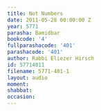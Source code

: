```yaml
---
title: Not Numbers
date: 2011-05-28 00:00:00 Z
year: 5771
parasha: Bamidbar
bookcode: '4'
fullparashacode: '401'
parashacode: '401'
author: Rabbi Eliezer Hirsch
id: 57714011
filename: 5771-401-1
layout: audio
moment: 
shabbat: 
occasion: 
---
```


